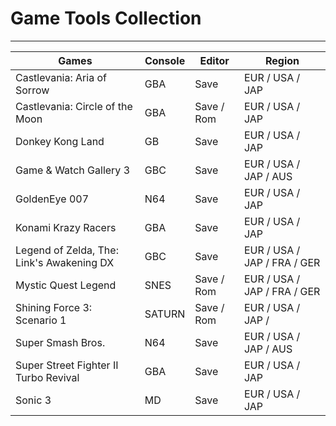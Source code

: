 # Game Tools Collection

---

| Games                                     | Console | Editor     | Region                      |
| ----------------------------------------- | ------- | ---------- | --------------------------- |
| Castlevania: Aria of Sorrow               | GBA     | Save       | EUR / USA / JAP             |
| Castlevania: Circle of the Moon           | GBA     | Save / Rom | EUR / USA / JAP             |
| Donkey Kong Land                          | GB      | Save       | EUR / USA / JAP             |
| Game & Watch Gallery 3                    | GBC     | Save       | EUR / USA / JAP / AUS       |
| GoldenEye 007                             | N64     | Save       | EUR / USA / JAP             |
| Konami Krazy Racers                       | GBA     | Save       | EUR / USA / JAP             |
| Legend of Zelda, The: Link's Awakening DX | GBC     | Save       | EUR / USA / JAP / FRA / GER |
| Mystic Quest Legend                       | SNES    | Save / Rom | EUR / USA / JAP / FRA / GER |
| Shining Force 3: Scenario 1               | SATURN  | Save / Rom | EUR / USA / JAP /           |
| Super Smash Bros.                         | N64     | Save       | EUR / USA / JAP / AUS       |
| Super Street Fighter II Turbo Revival     | GBA     | Save       | EUR / USA / JAP             |
| Sonic 3                                   | MD      | Save       | EUR / USA / JAP             |
